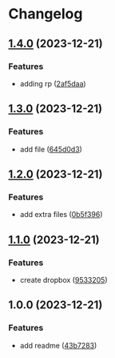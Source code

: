 # Changelog

## [1.4.0](https://github.com/solankiarpan/github-actions-hello/compare/v1.3.0...v1.4.0) (2023-12-21)


### Features

* adding rp ([2af5daa](https://github.com/solankiarpan/github-actions-hello/commit/2af5daa99191c131849aaabcf72c34fac1322bcf))

## [1.3.0](https://github.com/solankiarpan/github-actions-hello/compare/v1.2.0...v1.3.0) (2023-12-21)


### Features

* add file ([645d0d3](https://github.com/solankiarpan/github-actions-hello/commit/645d0d3ea01caee6a7f9b532ba8f2d9590d98152))

## [1.2.0](https://github.com/solankiarpan/github-actions-hello/compare/v1.1.0...v1.2.0) (2023-12-21)


### Features

* add extra files ([0b5f396](https://github.com/solankiarpan/github-actions-hello/commit/0b5f396c9a75c6efb8d8ec134154a8939925a15f))

## [1.1.0](https://github.com/solankiarpan/github-actions-hello/compare/v1.0.0...v1.1.0) (2023-12-21)


### Features

* create dropbox ([9533205](https://github.com/solankiarpan/github-actions-hello/commit/953320590e40d165458be9f207d7bedfc68c0cda))

## 1.0.0 (2023-12-21)


### Features

* add readme ([43b7283](https://github.com/solankiarpan/github-actions-hello/commit/43b72831d02f168a8a52cdf548af438219fa2e9b))
